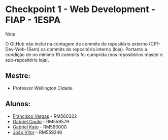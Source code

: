 # Checkpoint 1 - Web Development - FIAP - 1ESPA
> [!NOTE]  
> O GitHub não inclui na contagem de commits do repositório externo (CP1-Dev-Web-1Sem) os commits do repositório interno (loja). Portanto a condição de no mínimo 10 commits foi cumprida (nos repositórios master e sub-repositório loja).
## Mestre: 
- Professor Wellington Cidade
## Alunos:
- [Francisco Vargas](https://github.com/Franciscov25) - RM560322
- [Gabriel Couto](https://github.com/rouri404) - RM559579
- [Gabriel Kato](https://github.com/kato8088) - RM560000
- [João Vitor](https://github.com/joaomatosq) - RM559246

